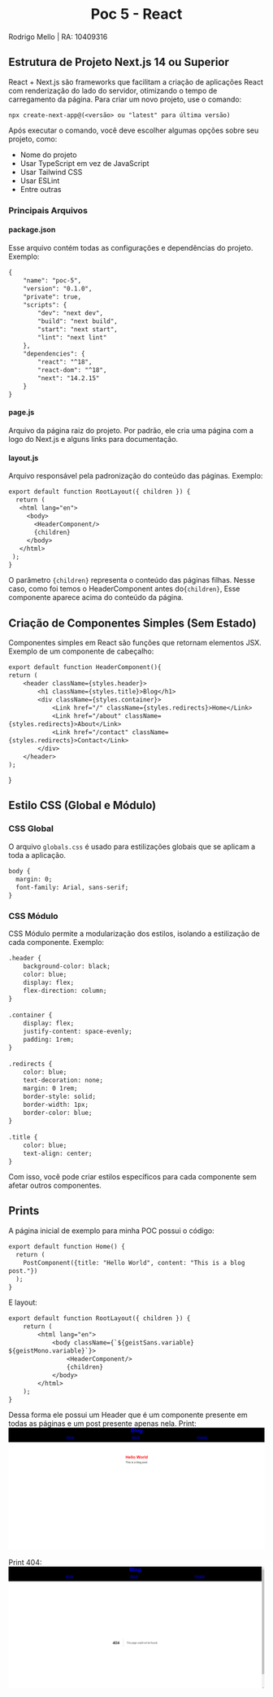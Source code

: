 <h1 style="text-align: center;">Poc 5 - React</h1>
<p>Rodrigo Mello | RA: 10409316</p>


## Estrutura de Projeto Next.js 14 ou Superior

React + Next.js são frameworks que facilitam a criação de aplicações React com renderização do lado do servidor, otimizando o tempo de carregamento da página. Para criar um novo projeto, use o comando:

    npx create-next-app@(<versão> ou "latest" para última versão)

Após executar o comando, você deve escolher algumas opções sobre seu projeto, como:

- Nome do projeto
- Usar TypeScript em vez de JavaScript
- Usar Tailwind CSS
- Usar ESLint
- Entre outras

### Principais Arquivos

#### package.json

Esse arquivo contém todas as configurações e dependências do projeto. Exemplo:

    {
        "name": "poc-5",
        "version": "0.1.0", 
        "private": true,
        "scripts": {
            "dev": "next dev",
            "build": "next build",
            "start": "next start",
            "lint": "next lint"
        },
        "dependencies": {
            "react": "^18",
            "react-dom": "^18",
            "next": "14.2.15"
        }
    }

#### page.js

Arquivo da página raiz do projeto. Por padrão, ele cria uma página com a logo do Next.js e alguns links para documentação.

#### layout.js

Arquivo responsável pela padronização do conteúdo das páginas. Exemplo:

    export default function RootLayout({ children }) {
      return (
       <html lang="en">
         <body>
           <HeaderComponent/>
           {children}
         </body>
       </html>
     );
    }

O parâmetro `{children}` representa o conteúdo das páginas filhas. Nesse caso, como foi temos o HeaderComponent antes do`{children}`, Esse componente aparece acima do conteúdo da página. 

## Criação de Componentes Simples (Sem Estado)

Componentes simples em React são funções que retornam elementos JSX. Exemplo de um componente de cabeçalho:

    export default function HeaderComponent(){
    return (
        <header className={styles.header}>
            <h1 className={styles.title}>Blog</h1>
            <div className={styles.container}>
                <Link href="/" className={styles.redirects}>Home</Link>
                <Link href="/about" className={styles.redirects}>About</Link>
                <Link href="/contact" className={styles.redirects}>Contact</Link>
            </div>
        </header>
    );    
}

## Estilo CSS (Global e Módulo)

### CSS Global

O arquivo `globals.css` é usado para estilizações globais que se aplicam a toda a aplicação.


    body {
      margin: 0;
      font-family: Arial, sans-serif;
    }

### CSS Módulo

CSS Módulo permite a modularização dos estilos, isolando a estilização de cada componente. Exemplo:

    .header {
        background-color: black;
        color: blue;
        display: flex;
        flex-direction: column;
    }

    .container {
        display: flex;
        justify-content: space-evenly;
        padding: 1rem;
    }

    .redirects {
        color: blue;
        text-decoration: none;
        margin: 0 1rem;
        border-style: solid;
        border-width: 1px;
        border-color: blue;
    }

    .title {
        color: blue;
        text-align: center;
    }

Com isso, você pode criar estilos específicos para cada componente sem afetar outros componentes.

## Prints

A página inicial de exemplo para minha POC possui o código:

    export default function Home() {
      return (
        PostComponent({title: "Hello World", content: "This is a blog post."})
      );
    }

E layout:

    export default function RootLayout({ children }) {
        return (
            <html lang="en">
                <body className={`${geistSans.variable} ${geistMono.variable}`}>
                    <HeaderComponent/>
                    {children}
                </body>
            </html>
        );
    }

Dessa forma ele possui um Header que é um componente presente em todas as páginas e um post presente apenas nela.
Print:
![Página Inicial](./src/page.png)

Print 404:
![404](./src/404.png)
